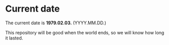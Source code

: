 # Current date

The current date is **1979.02.03.** (YYYY.MM.DD.)

This repository will be good when the world ends, so we will know how long it lasted.